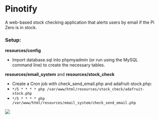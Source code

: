 # Pinotify
A web-based stock checking application that alerts users by email if the Pi Zero is in stock.

### Setup:
**resources/config**
* Import database.sql into phpmyadmin (or run using the MySQL command line) to create the necessary tables.

**resources/email_system** and **resources/stock_check**
* Create a Cron job with check_send_email.php and adafruit-stock.php:
* `*/5 * * * * php /var/www/html/resources/stock_check/adafruit-stock.php`
* `*/5 * * * * php /var/www/html/resources/email_system/check_send_email.php`

<img src="http://i.imgbox.com/9RfU2DFd.png"/>
